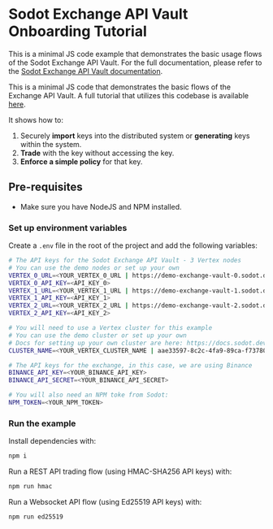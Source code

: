 # Sodot Exchange API Vault Onboarding Tutorial

This is a minimal JS code example that demonstrates the basic usage flows of the Sodot Exchange API Vault.
For the full documentation, please refer to the [Sodot Exchange API Vault documentation](https://docs.sodot.dev/exchange-api-vault/intro).

This is a minimal JS code that demonstrates the basic flows of the Exchange API Vault.
A full tutorial that utilizes this codebase is available [here](https://docs.sodot.dev/exchange-api-vault/tutorial).

It shows how to:

1. Securely **import** keys into the distributed system or **generating** keys within the system.
2. **Trade** with the key without accessing the key.
3. **Enforce a simple policy** for that key.

## Pre-requisites

- Make sure you have NodeJS and NPM installed.

### Set up environment variables

Create a `.env` file in the root of the project and add the following variables:

```bash
# The API keys for the Sodot Exchange API Vault - 3 Vertex nodes
# You can use the demo nodes or set up your own
VERTEX_0_URL=<YOUR_VERTEX_0_URL | https://demo-exchange-vault-0.sodot.dev>
VERTEX_0_API_KEY=<API_KEY_0>
VERTEX_1_URL=<YOUR_VERTEX_1_URL | https://demo-exchange-vault-1.sodot.dev>
VERTEX_1_API_KEY=<API_KEY_1>
VERTEX_2_URL=<YOUR_VERTEX_2_URL | https://demo-exchange-vault-2.sodot.dev>
VERTEX_2_API_KEY=<API_KEY_2>

# You will need to use a Vertex cluster for this example
# You can use the demo cluster or set up your own
# Docs for setting up your own cluster are here: https://docs.sodot.dev/vertex/keygen/cluster_keygen#setting-up-a-cluster
CLUSTER_NAME=<YOUR_VERTEX_CLUSTER_NAME | aae33597-8c2c-4fa9-89ca-f73780596f27>

# The API keys for the exchange, in this case, we are using Binance
BINANCE_API_KEY=<YOUR_BINANCE_API_KEY>
BINANCE_API_SECRET=<YOUR_BINANCE_API_SECRET>

# You will also need an NPM toke from Sodot:
NPM_TOKEN=<YOUR_NPM_TOKEN>
```

### Run the example

Install dependencies with:

```bash
npm i
```

Run a REST API trading flow (using HMAC-SHA256 API keys) with:

```bash
npm run hmac
```

Run a Websocket API flow (using Ed25519 API keys) with:

```bash
npm run ed25519
```
